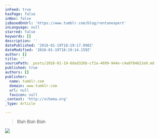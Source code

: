 ```yaml
---
inFeed: true
hasPage: false
inNav: false
isBasedOnUrl: 'https://www.tumblr.com/blog/rentanexpert'
inLanguage: null
starred: false
keywords: []
description: ''
datePublished: '2016-01-19T18:19:17.098Z'
dateModified: '2016-01-19T18:19:14.159Z'
author: []
title: ''
sourcePath: _posts/2016-01-19-8dad326b-cf2a-4699-944e-c4a8f84621e9.md
published: true
authors: []
publisher:
  name: tumblr.com
  domain: www.tumblr.com
  url: null
  favicon: null
_context: 'http://schema.org'
_type: Article

---
```

> Blah Blah Blah

![](https://s3-us-west-2.amazonaws.com/the-grid-img/p/976496bd6a322dadb1b4f470266211c239324d83.gif)